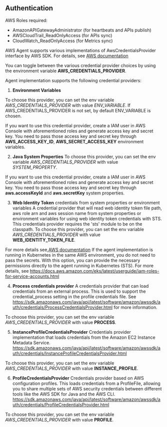 
## Authentication

AWS Roles required:

- AmazonAPIGatewayAdministrator (for heartbeats and APIs publish)
- AWSCloudTrail_ReadOnlyAccess (for APIs sync)
- CloudWatch_ReadOnlyAccess (for Metrics sync)

AWS Agent supports various implementations of AwsCredentialsProvider interface by AWS SDK. For details, see  [AWS documentation](https://sdk.amazonaws.com/java/api/latest/software/amazon/awssdk/auth/credentials/AwsCredentialsProvider.html)

You can toggle between the various credential provider choices by using the environment variable **AWS_CREDENTIALS_PROVIDER**. 

Agent implementation supports the following credential providers:

1. **Environment Variables**

To choose this provider, you can set the env variable *AWS_CREDENTIALS_PROVIDER* with value *ENV_VARIABLE*. If AWS_CREDENTIALS_PROVIDER is not set, by default ENV_VARIABLE is chosen.

If you want to use this credential provider, create a IAM user in AWS Console with aforementioned roles and generate access key and secret key. You need to pass those access key and secret key through **AWS_ACCESS_KEY_ID**, **AWS_SECRET_ACCESS_KEY** environment variables.

2. **Java System Properties**
To choose this provider, you can set the env variable *AWS_CREDENTIALS_PROVIDER* with value *SYSTEM_PROPERTY*. 

If you want to use this credential provider, create a IAM user in AWS Console with aforementioned roles and generate access key and secret key. You need to pass those access key and secret key through **aws.accessKeyId** and **aws.secretKey** system properties. 

3. **Web Identity Token** credentials from system properties or environment variables
A credential provider that will read web identity token file path, aws role arn and aws session name from system properties or environment variables for using web identity token credentials with STS.
This credentials provider requires the 'sts' module to be on the classpath.
To choose this provider, you can set the env variable *AWS_CREDENTIALS_PROVIDER* with value **WEB_IDENTITY_TOKEN_FILE**. 

For more details see,[AWS documentation](https://sdk.amazonaws.com/java/api/latest/software/amazon/awssdk/auth/credentials/WebIdentityTokenFileCredentialsProvider.html)
If the agent implementation is running  in Kubernetes in the same AWS environment, you do not need to pass the secrets. With this option, you can provide the necessary permissions directly to the agent running in Kubernetes (STS). For more details, see https://docs.aws.amazon.com/eks/latest/userguide/iam-roles-for-service-accounts.html 

4. **Process credentials provider** 
A credentials provider that can load credentials from an external process. This is used to support the credential_process setting in the profile credentials file. See https://sdk.amazonaws.com/java/api/latest/software/amazon/awssdk/auth/credentials/ProcessCredentialsProvider.html for more information.

To choose this provider, you can set the env variable *AWS_CREDENTIALS_PROVIDER* with value **PROCESS**. 

5. **InstanceProfileCredentialsProvider**
Credentials provider implementation that loads credentials from the Amazon EC2 Instance Metadata Service.
https://sdk.amazonaws.com/java/api/latest/software/amazon/awssdk/auth/credentials/InstanceProfileCredentialsProvider.html 

To choose this provider, you can set the env variable *AWS_CREDENTIALS_PROVIDER* with value **INSTANCE_PROFILE**.

6. **ProfileCredentialsProvider**
Credentials provider based on AWS configuration profiles. This loads credentials from a ProfileFile, allowing you to share multiple sets of AWS security credentials between different tools like the AWS SDK for Java and the AWS CLI.
https://sdk.amazonaws.com/java/api/latest/software/amazon/awssdk/auth/credentials/ProfileCredentialsProvider.html 

To choose this provider, you can set the env variable *AWS_CREDENTIALS_PROVIDER* with value **PROFILE**.



